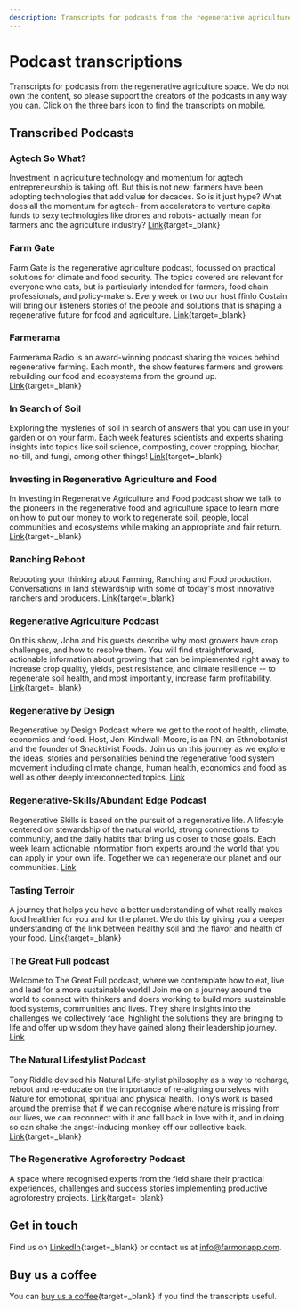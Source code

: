 ```yaml
--- 
description: Transcripts for podcasts from the regenerative agriculture space. Search and find episodes and timestamps.
---
```


# Podcast transcriptions
Transcripts for podcasts from the regenerative agriculture space. We do not own the content, so please support the creators of the podcasts in any way you can. Click on the three bars icon to find the transcripts on mobile.

## Transcribed Podcasts

### Agtech So What?
Investment in agriculture technology and momentum for agtech entrepreneurship is taking off. But this is not new: farmers have been adopting technologies that add value for decades. So is it just hype? What does all the momentum for agtech- from accelerators to venture capital funds to sexy technologies like drones and robots- actually mean for farmers and the agriculture industry?
[Link](https://www.agtechsowhat.com/){target=_blank}

### Farm Gate
Farm Gate is the regenerative agriculture podcast, focussed on practical solutions for climate and food security. The topics covered are relevant for everyone who eats, but is particularly intended for farmers, food chain professionals, and policy-makers. Every week or two our host ffinlo Costain will bring our listeners stories of the people and solutions that is shaping a regenerative future for food and agriculture.
[Link](https://www.faifarms.com/podcasts/){target=_blank}

### Farmerama 
Farmerama Radio is an award-winning podcast sharing the voices behind regenerative farming. Each month, the show features farmers and growers rebuilding our food and ecosystems from the ground up. 
[Link](https://farmerama.co){target=_blank}

### In Search of Soil
Exploring the mysteries of soil in search of answers that you can use in your garden or on your farm.
Each week features scientists and experts sharing insights into topics like soil science, composting, cover cropping, biochar, no-till, and fungi, among other things!
[Link](https://insearchofsoil.libsyn.com/){target=_blank}

### Investing in Regenerative Agriculture and Food
In Investing in Regenerative Agriculture and Food podcast show we talk to the pioneers in the regenerative food and agriculture space to learn more on how to put our money to work to regenerate soil, people, local communities and ecosystems while making an appropriate and fair return.
[Link](https://investinginregenerativeagriculture.com/){target=_blank}


### Ranching Reboot
Rebooting your thinking about Farming, Ranching and Food production. Conversations in land stewardship with some of today's most innovative ranchers and producers.
[Link](https://podcasts.apple.com/us/podcast/ranching-reboot/id1553797016){target=_blank}

### Regenerative Agriculture Podcast 
On this show, John and his guests describe why most growers have crop challenges, and how to resolve them. You will find straightforward, actionable information about growing that can be implemented right away to increase crop quality, yields, pest resistance, and climate resilience -- to regenerate soil health, and most importantly, increase farm profitability.
[Link](https://regenerativeagriculturepodcast.com){target=_blank}

### Regenerative by Design
Regenerative by Design Podcast where we get to the root of health, climate, economics and food.  Host, Joni Kindwall-Moore, is an RN, an Ethnobotanist and the founder of Snacktivist Foods. Join us on this journey as we explore the ideas, stories and personalities behind the regenerative food system movement including climate change, human health, economics and food as well as other deeply interconnected topics.
[Link](https://feeds.transistor.fm/regenerative-by-design)

### Regenerative-Skills/Abundant Edge Podcast
Regenerative Skills is based on the pursuit of a regenerative life. A lifestyle centered on stewardship of the natural world, strong connections to community, and the daily habits that bring us closer to those goals. Each week learn actionable information from experts around the world that you can apply in your own life. Together we can regenerate our planet and our communities.
[Link](https://podcasts.apple.com/us/podcast/regenerative-skills/id1199230234)

### Tasting Terroir
A journey that helps you have a better understanding of what really makes food healthier for you and for the planet. We do this by giving you a deeper understanding of the link between healthy soil and the flavor and health of your food.
[Link](https://podvine.com/podcast/tasting-terroir){target=_blank}

### The Great Full podcast
Welcome to The Great Full podcast, where we contemplate how to eat, live and lead for a more sustainable world!
Join me on a journey around the world to connect with thinkers and doers working to build more sustainable food systems, communities and lives. They share insights into the challenges we collectively face, highlight the solutions they are bringing to life and offer up wisdom they have gained along their leadership journey.
[Link](https://www.thegreatfull.com/podcast)

### The Natural Lifestylist Podcast
Tony Riddle devised his Natural Life-stylist philosophy as a way to recharge, reboot and re-educate on the importance of re-aligning ourselves with Nature for emotional, spiritual and physical health. Tony’s work is based around the premise that if we can recognise where nature is missing from our lives, we can reconnect with it and fall back in love with it, and in doing so can shake the angst-inducing monkey off our collective back.
[Link](https://podcasts.apple.com/gb/podcast/the-natural-lifestylist-podcast/id1480720354){target=_blank}

### The Regenerative Agroforestry Podcast
A space where recognised experts from the field share their practical experiences, challenges and success stories  implementing productive agroforestry projects.
[Link](https://www.regenerativeagroforestry.org/){target=_blank}

## Get in touch
Find us on [LinkedIn](https://www.linkedin.com/company/farm-on/){target=_blank} or contact us at [info@farmonapp.com](mailto:info@farmonapp.com).

## Buy us a coffee
You can [buy us a coffee](https://www.buymeacoffee.com/thimm){target=_blank} if you find the transcripts useful.
